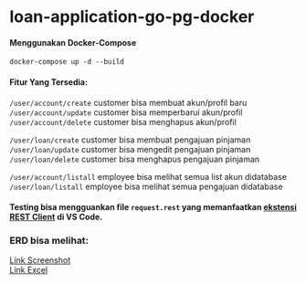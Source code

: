 # loan-application-go-pg-docker

#### Menggunakan Docker-Compose

`docker-compose up -d --build`

#### Fitur Yang Tersedia:
`/user/account/create` customer bisa membuat akun/profil baru <br>
`/user/account/update` customer bisa memperbarui akun/profil <br>
`/user/account/delete` customer bisa menghapus akun/profil <br>

`/user/loan/create` customer bisa membuat pengajuan pinjaman <br>
`/user/loan/update` customer bisa mengedit pengajuan pinjaman<br>
`/user/loan/delete` customer bisa menghapus pengajuan pinjaman<br>

`/user/account/listall` employee bisa melihat semua list akun didatabase <br>
`/user/loan/listall` employee bisa melihat semua pengajuan didatabase <br>

#### Testing bisa mengguankan file `request.rest` yang memanfaatkan [ekstensi REST Client](https://marketplace.visualstudio.com/items?itemName=humao.rest-client) di VS Code. <br>


### ERD bisa melihat:
[Link Screenshot](https://drive.google.com/file/d/1V4ETgrK5N0SNX7gCDXJUg6jKwSrwTo5u/view?usp=sharing) <br>
[Link Excel](https://docs.google.com/spreadsheets/d/1Y8CR9FSXADov8Ouxc9G3TdFRIsBNDUWC/edit?usp=sharing&ouid=117031810256350143030&rtpof=true&sd=true) <br>


